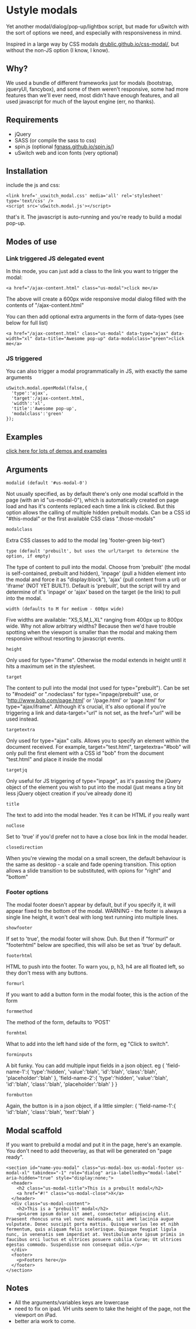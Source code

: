 # Ustyle modals

Yet another modal/dialog/pop-up/lightbox script, but made for uSwitch with the sort of options we need, and especially with responsiveness in mind.

Inspired in a large way by CSS modals [drublic.github.io/css-modal/](http://drublic.github.io/css-modal/), but without the non-JS option (I know, I know).

## Why?

We used a bundle of different frameworks just for modals (bootstrap, jqueryUI, fancybox), and some of them weren't responsive, some had more features than we'll ever need, most didn't have enough features, and all used javascript for much of the layout engine (err, no thanks).

## Requirements

- jQuery
- SASS (or compile the sass to css)
- spin.js (optional [fgnass.github.io/spin.js/](http://fgnass.github.io/spin.js/))
- uSwitch web and icon fonts (very optional)

## Installation

include the js and css:

    <link href='_uswitch_modal.css' media='all' rel='stylesheet' type='text/css' />
    <script src='uSwitch.modal.js'></script>

that's it. The javascript is auto-running and you're ready to build a modal pop-up.

## Modes of use

### Link triggered JS delegated event

In this mode, you can just add a class to the link you want to trigger the modal:

    <a href="/ajax-content.html" class="us-modal">click me</a>

The above will create a 600px wide responsive modal dialog filled with the contents of "/ajax-content.html"

You can then add optional extra arguments in the form of data-types (see below for full list)

    <a href="/ajax-content.html" class="us-modal" data-type="ajax" data-width="xl" data-title="Awesome pop-up" data-modalclass="green">click me</a>

### JS triggered

You can also trigger a modal programmatically in JS, with exactly the same arguments

    uSwitch.modal.openModal(false,{
      'type':'ajax',
      'target':/ajax-content.html,
      'width':'xl',
      'title':'Awesome pop-up',
      'modalclass':'green'
    });

## Examples

[click here for lots of demos and examples](http://uswitch.github.io/ustyle-modals/)

## Arguments

    modalid (default '#us-modal-0')
Not usually specified, as by default there's only one modal scaffold in the page (with an id "us-modal-0"), which is automatically created on page load and has it's contents replaced each time a link is clicked. But this option allows the calling of multiple hidden prebuilt modals. Can be a CSS id "#this-modal" or the first available CSS class ".those-modals"

    modalclass
Extra CSS classes to add to the modal (eg 'footer-green big-text')

    type (default 'prebuilt', but uses the url/target to determine the option, if empty)
The type of content to pull into the modal. Choose from 'prebuilt' (the modal is self-contained, prebuilt and hidden), 'inpage' (pull a hidden element into the modal and force it as "display:block"), 'ajax' (pull content from a url) or 'iframe' (NOT YET BUILT!). Default is 'prebuilt', but the script will try and determine of it's 'inpage' or 'ajax' based on the target (ie the link) to pull into the modal.

    width (defaults to M for medium - 600px wide)
Five widths are available: "XS,S,M,L,XL" ranging from 400px up to 800px wide. Why not allow arbitrary widths? Because then we'd have trouble spotting when the viewport is smaller than the modal and making them responsive without resorting to javascript events.

    height
Only used for type="iframe". Otherwise the modal extends in height until it hits a maximum set in the stylesheet.

    target
The content to pull into the modal (not used for type="prebuilt"). Can be set to "#nodeid" or ".nodeclass" for type="inpage/prebuilt" use, or 'http://www.bob.com/page.html' or '/page.html' or 'page.html' for type="ajax/iframe". Although it's crucial, it's also optional if you're triggering a link and data-target="url" is not set, as the href="url" will be used instead.

    targetextra
Only used for type="ajax" calls. Allows you to specify an element within the document received. For example, target="test.html", targetextra="#bob" will only pull the first element with a CSS id "bob" from the document "test.html" and place it inside the modal

    targetjq
Only useful for JS triggering of type="inpage", as it's passing the jQuery object of the element you wish to put into the modal (just means a tiny bit less jQuery object creation if you've already done it)

    title
The text to add into the modal header. Yes it can be HTML if you really want

    noClose
Set to 'true' if you'd prefer not to have a close box link in the modal header.

    closedirection
When you're viewing the modal on a small screen, the default behaviour is the same as desktop - a scale and fade opening transition. This option allows a slide transition to be substituted, with opions for "right" and "bottom"

### Footer options

The modal footer doesn't appear by default, but if you specify it, it will appear fixed to the bottom of the modal. WARNING - the footer is always a single line height, it won't deal with long text running into multiple lines.

    showfooter
If set to 'true', the modal footer will show. Duh. But then if "formurl" or "footerhtml" below are specified, this will also be set as 'true' by default.

    footerhtml
HTML to push into the footer. To warn you, p, h3, h4 are all floated left, so they don't mess with any buttons.

    formurl
If you want to add a button form in the modal footer, this is the action of the form

    formmethod
The method of the form, defaults to 'POST'

    formhtml
What to add into the left hand side of the form, eg "Click to switch".

    forminputs
A bit funky. You can add multiple input fields in a json object. eg
{
 'field-name-1':{
  'type':'hidden',
  'value':'blah',
  'id':'blah',
  'class':'blah',
  'placeholder':'blah'
 },
 'field-name-2':{
  'type':'hidden',
  'value':'blah',
  'id':'blah',
  'class':'blah',
  'placeholder':'blah'
 }
}

    formbutton
Again, the button is in a json object, if a little simpler:
{
 'field-name-1':{
  'id':'blah',
  'class':'blah',
  'text':'blah'
 }

## Modal scaffold

If you want to prebuild a modal and put it in the page, here's an example. You don't need to add theoverlay, as that will be generated on "page ready".

    <section id="name-you-modal" class="us-modal-box us-modal-footer us-modal-xl" tabindex="-1" role="dialog" aria-labelledby="modal-label" aria-hidden="true" style="display:none;">
      <header>
        <h2 class="us-modal-title">This is a prebuilt modal</h2>
        <a href="#!" class="us-modal-close">X</a>
      </header>
      <div class="us-modal-content">
        <h2>This is a "prebuilt" modal</h2>
        <p>Lorem ipsum dolor sit amet, consectetur adipiscing elit. Praesent rhoncus urna vel nunc malesuada, sit amet lacinia augue vulputate. Donec suscipit porta mattis. Quisque varius leo et nibh fermentum, quis aliquam felis scelerisque. Quisque feugiat ligula nunc, in venenatis sem imperdiet at. Vestibulum ante ipsum primis in faucibus orci luctus et ultrices posuere cubilia Curae; Ut ultrices egestas commodo. Suspendisse non consequat odio.</p>
      </div>
      <footer>
        <p>Footers here</p>
      </footer>
    </section>
        
## Notes

- All the arguments/variables keys are lowercase
- need to fix on ipad. VH units seem to take the height of the page, not the viewport on iPad.
- better aria work to come.